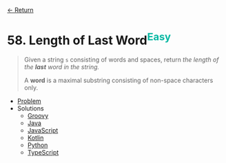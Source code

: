 [&larr; Return](https://hanggrian.github.io/grind-leetcode/)

# 58. Length of Last Word<sup style="color: rgb(0, 184, 163);">Easy</sup>

> Given a string `s` consisting of words and spaces, return _the length of the
  **last** word in the string._
>
> A **word** is a maximal substring consisting of non-space characters only.

- [Problem](https://leetcode.com/problems/length-of-last-word/)
- Solutions
  - [Groovy](https://github.com/hanggrian/grind-leetcode/blob/main/groovy/src/main/groovy/problems1_100/LengthOfLastWord.groovy)
  - [Java](https://github.com/hanggrian/grind-leetcode/blob/main/java/src/main/java/problems1_100/LengthOfLastWord.java)
  - [JavaScript](https://github.com/hanggrian/grind-leetcode/blob/main/javascript/src/problems1_100/length-of-last-word.js)
  - [Kotlin](https://github.com/hanggrian/grind-leetcode/blob/main/kotlin/src/main/kotlin/problems1_100/LengthOfLastWord.kt)
  - [Python](https://github.com/hanggrian/grind-leetcode/blob/main/python/src/problems1_100/length_of_last_word.py)
  - [TypeScript](https://github.com/hanggrian/grind-leetcode/blob/main/typescript/src/problems1_100/length-of-last-word.ts)
